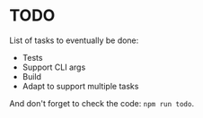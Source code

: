 # TODO

List of tasks to eventually be done:

* Tests
* Support CLI args
* Build
* Adapt to support multiple tasks

And don't forget to check the code: `npm run todo`.
